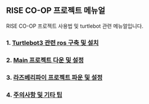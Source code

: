 ## RISE CO-OP 프로젝트 메뉴얼

RISE CO-OP 프로젝트 사용법 및 turtlebot 관련 메뉴얼입니다.

### 1. [Turtlebot3 관련 ros 구축 및 설치]()
### 2. [Main 프로젝트 다운 및 설정](https://github.com/sepengsu/rise_coop_manual/blob/main/manual/main.md) 
### 3. [라즈베리파이 프로젝트 파운 및 설정](https://github.com/sepengsu/rise_coop_manual/blob/main/manual/pi.md)
### 4. [주의사항 및 기타 팁](https://github.com/sepengsu/rise_coop_manual/blob/main/manual/tip.md)
